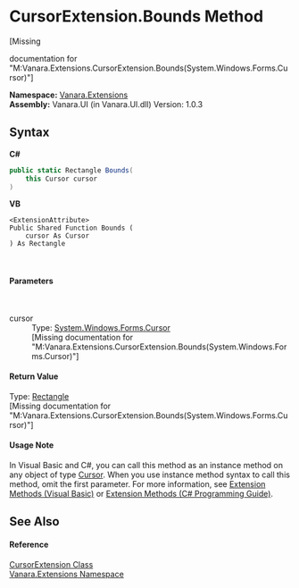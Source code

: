 # CursorExtension.Bounds Method 
 

\[Missing <summary> documentation for "M:Vanara.Extensions.CursorExtension.Bounds(System.Windows.Forms.Cursor)"\]

**Namespace:**&nbsp;<a href="9abe54ff-18ce-e333-beed-30e855655381">Vanara.Extensions</a><br />**Assembly:**&nbsp;Vanara.UI (in Vanara.UI.dll) Version: 1.0.3

## Syntax

**C#**<br />
``` C#
public static Rectangle Bounds(
	this Cursor cursor
)
```

**VB**<br />
``` VB
<ExtensionAttribute>
Public Shared Function Bounds ( 
	cursor As Cursor
) As Rectangle
```

<br />

#### Parameters
&nbsp;<dl><dt>cursor</dt><dd>Type: <a href="http://msdn2.microsoft.com/en-us/library/sf27z138" target="_blank">System.Windows.Forms.Cursor</a><br />\[Missing <param name="cursor"/> documentation for "M:Vanara.Extensions.CursorExtension.Bounds(System.Windows.Forms.Cursor)"\]</dd></dl>

#### Return Value
Type: <a href="http://msdn2.microsoft.com/en-us/library/1zk39146" target="_blank">Rectangle</a><br />\[Missing <returns> documentation for "M:Vanara.Extensions.CursorExtension.Bounds(System.Windows.Forms.Cursor)"\]

#### Usage Note
In Visual Basic and C#, you can call this method as an instance method on any object of type <a href="http://msdn2.microsoft.com/en-us/library/sf27z138" target="_blank">Cursor</a>. When you use instance method syntax to call this method, omit the first parameter. For more information, see <a href="http://msdn.microsoft.com/en-us/library/bb384936.aspx">Extension Methods (Visual Basic)</a> or <a href="http://msdn.microsoft.com/en-us/library/bb383977.aspx">Extension Methods (C# Programming Guide)</a>.

## See Also


#### Reference
<a href="02b1ce36-a5e3-4130-a7fd-49c7e35b1efa">CursorExtension Class</a><br /><a href="9abe54ff-18ce-e333-beed-30e855655381">Vanara.Extensions Namespace</a><br />